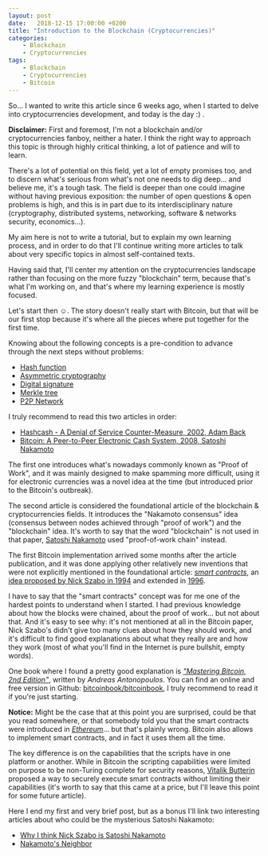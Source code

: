 ```yaml
---
layout: post
date:   2018-12-15 17:00:00 +0200
title: "Introduction to the Blockchain (Cryptocurrencies)"
categories:
    - Blockchain
    - Cryptocurrencies
tags:
    - Blockchain
    - Cryptocurrencies
    - Bitcoin
---
```


So... I wanted to write this article since 6 weeks ago, when I started to delve
into cryptocurrencies development, and today is the day :) .

**Disclaimer:** First and foremost, I'm not a blockchain and/or cryptocurrencies
fanboy, neither a hater. I think the right way to approach this topic is through
highly critical thinking, a lot of patience and will to learn.

There's a lot of potential on this field, yet a lot of empty promises too, and
to discern what's serious from what's not one needs to dig deep... and believe
me, it's a tough task. The field is deeper than one could imagine without having
previous exposition: the number of open questions & open problems is high, and
this is in part due to its interdisciplinary nature (cryptography, distributed
systems, networking, software & networks security, economics...).

My aim here is not to write a tutorial, but to explain my own learning process,
and in order to do that I'll continue writing more articles to talk about very
specific topics in almost self-contained texts.

Having said that, I'll center my attention on the cryptocurrencies landscape
rather than focusing on the more fuzzy "blockchain" term, because that's what
I'm working on, and that's where my learning experience is mostly focused.

Let's start then ☺. The story doesn't really start with Bitcoin, but that will
be our first stop because it's where all the pieces where put together for the
first time.

Knowing about the following concepts is a pre-condition to advance through the
next steps without problems:
*   [Hash function](https://en.wikipedia.org/wiki/Hash_function)
*   [Asymmetric cryptography](https://en.wikipedia.org/wiki/Public-key_cryptography)
*   [Digital signature](https://en.wikipedia.org/wiki/Digital_signature)
*   [Merkle tree](https://en.wikipedia.org/wiki/Merkle_tree)
*   [P2P Network](https://en.wikipedia.org/wiki/Peer-to-peer)

I truly recommend to read this two articles in order:

*   [Hashcash - A Denial of Service Counter-Measure, 2002, Adam Back](http://www.hashcash.org/papers/hashcash.pdf)
*   [Bitcoin: A Peer-to-Peer Electronic Cash System, 2008, Satoshi Nakamoto](https://bitcoin.org/bitcoin.pdf)

The first one introduces what's nowadays commonly known as "Proof of Work", and
it was mainly designed to make spamming more difficult, using it for electronic
currencies was a novel idea at the time (but introduced prior to the Bitcoin's
outbreak).

The second article is considered the foundational article of the blockchain &
cryptocurrencies fields. It introduces the "Nakamoto consensus" idea (consensus
between nodes achieved through "proof of work") and the "blockchain" idea. It's
worth to say that the word "blockchain" is not used in that paper,
[Satoshi Nakamoto](https://en.wikipedia.org/wiki/Satoshi_Nakamoto) used
"proof-of-work chain" instead.

The first Bitcoin implementation arrived some months after the article
publication, and it was done applying other relatively new inventions that were
not explicitly mentioned in the foundational article:
*[smart contracts](https://en.wikipedia.org/wiki/Smart_contract)*, an
[idea proposed by Nick Szabo in 1994](http://www.fon.hum.uva.nl/rob/Courses/InformationInSpeech/CDROM/Literature/LOTwinterschool2006/szabo.best.vwh.net/smart.contracts.html)
and extended in
[1996](http://www.fon.hum.uva.nl/rob/Courses/InformationInSpeech/CDROM/Literature/LOTwinterschool2006/szabo.best.vwh.net/smart_contracts_2.html).

I have to say that the "smart contracts" concept was for me one of the hardest
points to understand when I started. I had previous knowledge about how the
blocks were chained, about the proof of work... but not about that. And it's
easy to see why: it's not mentioned at all in the Bitcoin paper, Nick Szabo's
didn't give too many clues about how they should work, and it's difficult to
find good explanations about what they really are and how they work (most of
what you'll find in the Internet is pure bullshit, empty words).

One book where I found a pretty good explanation is
[*"Mastering Bitcoin, 2nd Edition"*](http://shop.oreilly.com/product/0636920049524.do),
written by *Andreas Antonopoulos*. You can find an online and free version in
Github: [bitcoinbook/bitcoinbook](https://github.com/bitcoinbook/bitcoinbook),
I truly recommend to read it if you're just starting.

**Notice:** Might be the case that at this point you are surprised, could be
that you read somewhere, or that somebody told you that the smart contracts were
introduced in *[Ethereum](https://en.wikipedia.org/wiki/Ethereum)*... but that's
plainly wrong. Bitcoin also allows to implement smart contracts, and in fact it
uses them all the time.

The key difference is on the capabilities that the scripts have in one platform
or another. While in Bitcoin the scripting capabilities were limited on purpose
to be non-Turing complete for security reasons,
[Vitalik Butterin](https://en.wikipedia.org/wiki/Vitalik_Buterin) proposed a way
to securely execute smart contracts without limiting their capabilities (it's
worth to say that this came at a price, but I'll leave this point for some
future article).

Here I end my first and very brief post, but as a bonus I'll link two
interesting articles about who could be the mysterious Satoshi Nakamoto:
*   [Why I think Nick Szabo is Satoshi Nakamoto](https://medium.com/@altcoinbuzz/why-i-think-nick-szabo-is-satoshi-nakamoto-even-though-he-denies-it-8c999841fbbb)
*   [Nakamoto's Neighbor](https://www.forbes.com/sites/andygreenberg/2014/03/25/satoshi-nakamotos-neighbor-the-bitcoin-ghostwriter-who-wasnt/#f3c0e4c4a37d)
